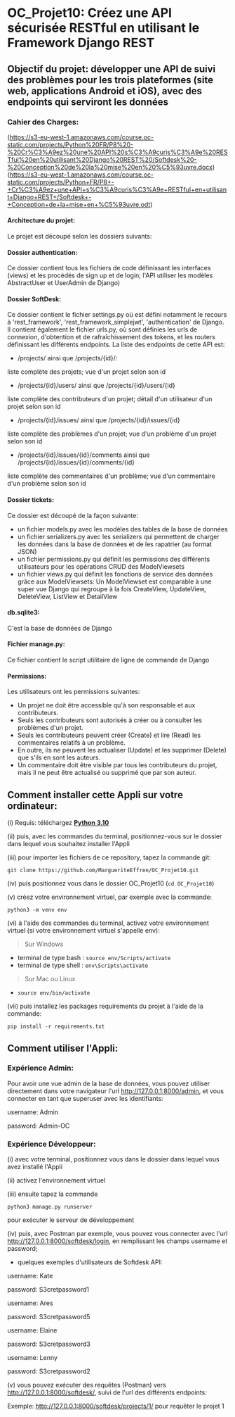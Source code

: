 # OC_Projet10: Créez une API sécurisée RESTful en utilisant le Framework Django REST

## Objectif du projet: développer une API de suivi des problèmes pour les trois plateformes (site web, applications Android et iOS), avec des endpoints qui serviront les données

### Cahier des Charges:

(https://s3-eu-west-1.amazonaws.com/course.oc-static.com/projects/Python%20FR/P8%20-%20Cr%C3%A9ez%20une%20API%20s%C3%A9curis%C3%A9e%20RESTful%20en%20utilisant%20Django%20REST%20/Softdesk%20-%20Conception%20de%20la%20mise%20en%20%C5%93uvre.docx)(https://s3-eu-west-1.amazonaws.com/course.oc-static.com/projects/Python+FR/P8+-+Cr%C3%A9ez+une+API+s%C3%A9curis%C3%A9e+RESTful+en+utilisant+Django+REST+/Softdesk+-+Conception+de+la+mise+en+%C5%93uvre.odt)

#### Architecture du projet:

Le projet est découpé selon les dossiers suivants:

#### Dossier authentication:
Ce dossier contient tous les fichiers de code définissant les interfaces (views) et les procédés de sign up et de login; l'API utiliser les modèles AbstractUser et UserAdmin de Django) 

#### Dossier SoftDesk:
Ce dossier contient le fichier settings.py où est défini notamment le recours à 'rest_framework', 'rest_framework_simplejwt', 'authentication' de Django. 
Il contient également le fichier urls.py, où sont définies les urls de connexion, d'obtention et de rafraîchissement des tokens, et les routers définissant les différents endpoints. La liste des endpoints de cette API est:

- /projects/         ainsi que           /projects/{id}/:

liste complète des projets; vue d'un projet selon son id

- /projects/{id}/users/         ainsi que          /projects/{id}/users/{id}

liste complète des contributeurs d'un projet; détail d'un utilisateur d'un projet selon son id

- /projects/{id}/issues/          ainsi que             /projects/{id}/issues/{id}

liste complète des problèmes d'un projet; vue d'un problème d'un projet selon son id

- /projects/{id}/issues/{id}/comments          ainsi que             /projects/{id}/issues/{id}/comments/{id}

liste complète des commentaires d'un problème; vue d'un commentaire d'un problème selon son id

#### Dossier tickets:
Ce dossier est découpé de la façon suivante:
- un fichier models.py avec les modèles des tables de la base de données
- un fichier serializers.py avec les serializers qui permettent de charger les données dans la base de données et de les rapatrier (au format JSON)
- un fichier permissions.py qui définit les permissions des différents utilisateurs pour les opérations CRUD des ModelViewsets
- un fichier views.py qui définit les fonctions de service des données grâce aux ModelViewsets: Un ModelViewset  est comparable à une super vue Django qui regroupe   à la fois CreateView, UpdateView, DeleteView, ListView  et DetailView

#### db.sqlite3:
C'est la base de données de Django

#### Fichier manage.py:
Ce fichier contient le script utilitaire de ligne de commande de Django

#### Permissions: 
Les utilisateurs ont les permissions suivantes:
- Un projet ne doit être accessible qu'à son responsable et aux contributeurs. 
- Seuls les contributeurs sont autorisés à créer ou à consulter les problèmes d'un projet.
- Seuls les contributeurs peuvent créer (Create) et lire (Read) les commentaires relatifs à un problème. 
- En outre, ils ne peuvent les actualiser (Update) et les supprimer (Delete) que s'ils en sont les auteurs.
- Un commentaire doit être visible par tous les contributeurs du projet, mais il ne peut être actualisé ou supprimé que par son auteur.

## Comment installer cette Appli sur votre ordinateur:
(i) Requis: téléchargez **[Python 3.10](https://www.python.org/downloads/)**

(ii) puis, avec les commandes du terminal, positionnez-vous sur le dossier dans lequel vous souhaitez installer l'Appli

(iii) pour importer les fichiers de ce repository, tapez la commande git:

`git clone https://github.com/MargueriteEffren/OC_Projet10.git`

(iv) puis positionnez vous dans le dossier OC_Projet10 (`cd OC_Projet10`)

(v) créez votre environnement virtuel, par exemple avec la commande:

`python3 -m venv env`

(vi) à l'aide des commandes du terminal, activez votre environnement virtuel 
(si votre environnement virtuel s'appelle env):
> Sur Windows  
- terminal de type bash : `source env/Scripts/activate`
- terminal de type shell : `env\Scripts\activate`
  
> Sur Mac ou Linux
- `source env/bin/activate`

(vii) puis installez les packages requirements du projet à l'aide de la commande:

`pip install -r requirements.txt`

## Comment utiliser l'Appli:

### Expérience Admin:

Pour avoir une vue admin de la base de données, vous pouvez utiliser directement dans votre navigateur l'url http://127.0.0.1:8000/admin, et vous connecter en tant que superuser avec les identifiants:

username: Admin

password: Admin-OC

### Expérience Développeur:

(i) avec votre terminal, positionnez vous dans le dossier dans lequel vous avez installé l'Appli

(ii) activez l'environnement virtuel

(iii) ensuite tapez la commande 

`python3 manage.py runserver`

pour exécuter le serveur de développement

(iv) puis, avec Postman par exemple, vous pouvez vous connecter avec l'url http://127.0.0.1:8000/softdesk/login, en remplissant les champs username et password;
- quelques exemples d'utilisateurs de Softdesk API:

username: Kate

password: S3cretpassword1

username: Ares

password: S3cretpassword5

username: Elaine

password: S3cretpassword3

username: Lenny

password: S3cretpassword2


(v) vous pouvez exécuter des requêtes (Postman) vers  http://127.0.0.1:8000/softdesk/, suivi de l'url des différents endpoints:

Exemple: http://127.0.0.1:8000/softdesk/projects/1/ pour requêter le projet 1
